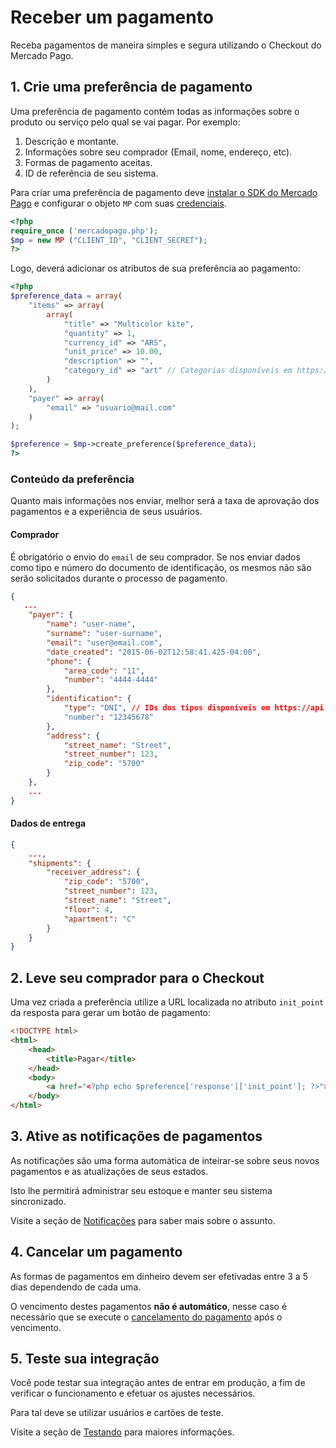 # Receber um pagamento

Receba pagamentos de maneira simples e segura utilizando o Checkout do Mercado Pago.


## 1. Crie uma preferência de pagamento

Uma preferência de pagamento contém todas as informações sobre o produto ou serviço pelo qual se vai pagar. Por exemplo:

1. Descrição e montante.
2. Informações sobre seu comprador (Email, nome, endereço, etc).
3. Formas de pagamento aceitas.
4. ID de referência de seu sistema.

Para criar uma preferência de pagamento deve [instalar o SDK do Mercado Pago](https://github.com/mercadopago) e configurar o objeto `MP` com suas [credenciais](https://www.mercadopago.com/mlb/account/credentials?type=basic).

```php
<?php
require_once ('mercadopago.php');
$mp = new MP ("CLIENT_ID", "CLIENT_SECRET");
?>
```

Logo, deverá adicionar os atributos de sua preferência ao pagamento:

```php
<?php
$preference_data = array(
	"items" => array(
		array(
			"title" => "Multicolor kite",
			"quantity" => 1,
			"currency_id" => "ARS",
			"unit_price" => 10.00,
			"description" => "",
			"category_id" => "art" // Categorias disponíveis em https://api.mercadopago.com/item_categories
		)
	),
	"payer" => array(
		"email" => "usuario@mail.com"
	)
);

$preference = $mp->create_preference($preference_data);
?>
```

### Conteúdo da preferência

Quanto mais informações nos enviar, melhor será a taxa de aprovação dos pagamentos e a experiência de seus usuários.

#### Comprador

É obrigatório o envio do `email` de seu comprador. Se nos enviar dados como tipo e número do documento de identificação, os mesmos não são serão solicitados durante o processo de pagamento.

```json
{
   ...
	"payer": {
		"name": "user-name",
		"surname": "user-surname",
		"email": "user@email.com",
		"date_created": "2015-06-02T12:58:41.425-04:00",
		"phone": {
			"area_code": "11",
			"number": "4444-4444"
		},
		"identification": {
			"type": "DNI", // IDs dos tipos disponíveis em https://api.mercadopago.com/v1/identification_types
			"number": "12345678"
		},
		"address": {
			"street_name": "Street",
			"street_number": 123,
			"zip_code": "5700"
		} 
	},
	...
}
```

#### Dados de entrega

```json
{
	...,
	"shipments": {
		"receiver_address": {
			"zip_code": "5700",
			"street_number": 123,
			"street_name": "Street",
			"floor": 4,
			"apartment": "C"
		}
	}
}
```

## 2. Leve seu comprador para o Checkout

Uma vez criada a preferência utilize a URL localizada no atributo `init_point` da resposta para gerar um botão de pagamento:

```html
<!DOCTYPE html>
<html>
	<head>
		<title>Pagar</title>
	</head>
	<body>
		<a href="<?php echo $preference['response']['init_point']; ?>">Pay</a>
	</body>
</html>
```

## 3. Ative as notificações de pagamentos

As notificações são uma forma automática de inteirar-se sobre seus novos pagamentos e as atualizações de seus estados.

Isto lhe permitirá administrar seu estoque e manter seu sistema sincronizado.

Visite a seção de [Notificações](#) para saber mais sobre o assunto.

## 4. Cancelar um pagamento

As formas de pagamentos em dinheiro devem ser efetivadas entre 3 a 5 dias dependendo de cada uma.

O vencimento destes pagamentos **não é automático**, nesse caso é necessário que se execute o [cancelamento do pagamento](../account/refunds-and-cancellations.pt.md) após o vencimento.


## 5. Teste sua integração

Você pode testar sua integração antes de entrar em produção, a fim de verificar o funcionamento e efetuar os ajustes necessários.

Para tal deve se utilizar usuários e cartões de teste.

Visite a seção de [Testando](./testing.pt.md) para maiores informações.

